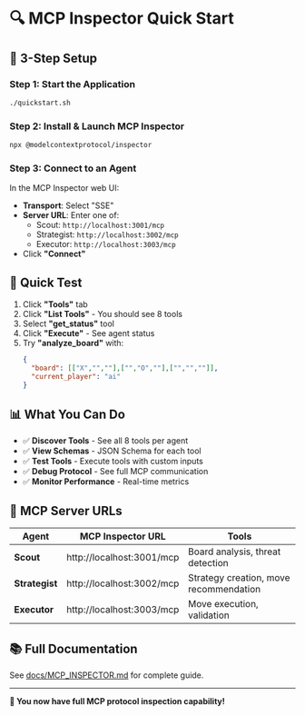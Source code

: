# 🔍 MCP Inspector Quick Start

## 🚀 3-Step Setup

### **Step 1: Start the Application**
```bash
./quickstart.sh
```

### **Step 2: Install & Launch MCP Inspector**
```bash
npx @modelcontextprotocol/inspector
```

### **Step 3: Connect to an Agent**

In the MCP Inspector web UI:
- **Transport**: Select "SSE"
- **Server URL**: Enter one of:
  - Scout: `http://localhost:3001/mcp`
  - Strategist: `http://localhost:3002/mcp`
  - Executor: `http://localhost:3003/mcp`
- Click **"Connect"**

## 🎯 Quick Test

1. Click **"Tools"** tab
2. Click **"List Tools"** - You should see 8 tools
3. Select **"get_status"** tool
4. Click **"Execute"** - See agent status
5. Try **"analyze_board"** with:
   ```json
   {
     "board": [["X","",""],["","O",""],["","",""]],
     "current_player": "ai"
   }
   ```

## 📊 What You Can Do

- ✅ **Discover Tools** - See all 8 tools per agent
- ✅ **View Schemas** - JSON Schema for each tool
- ✅ **Test Tools** - Execute tools with custom inputs
- ✅ **Debug Protocol** - See full MCP communication
- ✅ **Monitor Performance** - Real-time metrics

## 🔗 MCP Server URLs

| Agent | MCP Inspector URL | Tools |
|-------|-------------------|-------|
| **Scout** | http://localhost:3001/mcp | Board analysis, threat detection |
| **Strategist** | http://localhost:3002/mcp | Strategy creation, move recommendation |
| **Executor** | http://localhost:3003/mcp | Move execution, validation |

## 📚 Full Documentation

See [docs/MCP_INSPECTOR.md](docs/MCP_INSPECTOR.md) for complete guide.

---

**🎉 You now have full MCP protocol inspection capability!**

